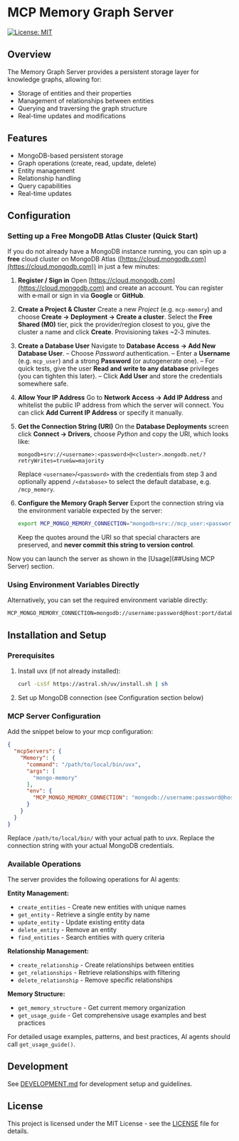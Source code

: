 # MCP Memory Graph Server

[//]: # ([![PyPI version]&#40;https://badge.fury.io/py/mongo-memory.svg&#41;]&#40;https://badge.fury.io/py/mongo-memory&#41;)
[//]: # ([![Python Version]&#40;https://img.shields.io/pypi/pyversions/mongo-memory.svg&#41;]&#40;https://pypi.org/project/mongo-memory/&#41;)
[![License: MIT](https://img.shields.io/badge/License-MIT-yellow.svg)](https://opensource.org/licenses/MIT)

## Overview

The Memory Graph Server provides a persistent storage layer for knowledge graphs, allowing for:

* Storage of entities and their properties
* Management of relationships between entities
* Querying and traversing the graph structure
* Real-time updates and modifications

## Features

* MongoDB-based persistent storage
* Graph operations (create, read, update, delete)
* Entity management
* Relationship handling
* Query capabilities
* Real-time updates

## Configuration

### Setting up a Free MongoDB Atlas Cluster (Quick Start)

If you do not already have a MongoDB instance running, you can spin up a **free** cloud cluster on MongoDB Atlas ([https://cloud.mongodb.com](https://cloud.mongodb.com)) in just a few minutes:

1. **Register / Sign in**
   Open [https://cloud.mongodb.com](https://cloud.mongodb.com) and create an account. You can register with e‑mail or sign in via **Google** or **GitHub**.
2. **Create a Project & Cluster**
   Create a new *Project* (e.g. `mcp-memory`) and choose **Create → Deployment → Create a cluster**.
   Select the **Free Shared (M0)** tier, pick the provider/region closest to you, give the cluster a name and click **Create**.
   Provisioning takes \~2‑3 minutes.
3. **Create a Database User**
   Navigate to **Database Access → Add New Database User**.
   – Choose *Password* authentication.
   – Enter a **Username** (e.g. `mcp_user`) and a strong **Password** (or autogenerate one).
   – For quick tests, give the user **Read and write to any database** privileges (you can tighten this later).
   – Click **Add User** and store the credentials somewhere safe.
4. **Allow Your IP Address**
   Go to **Network Access → Add IP Address** and whitelist the public IP address from which the server will connect.
   You can click **Add Current IP Address** or specify it manually.

5. **Get the Connection String (URI)**
   On the **Database Deployments** screen click **Connect → Drivers**, choose *Python* and copy the URI, which looks like:

   ```
   mongodb+srv://<username>:<password>@<cluster>.mongodb.net/?retryWrites=true&w=majority
   ```

   Replace `<username>`/`<password>` with the credentials from step 3 and optionally append `/<database>` to select the default database, e.g. `/mcp_memory`.
6. **Configure the Memory Graph Server**
   Export the connection string via the environment variable expected by the server:

   ```bash
   export MCP_MONGO_MEMORY_CONNECTION="mongodb+srv://mcp_user:<password>@cluster0.mongodb.net/mcp_memory?retryWrites=true&w=majority"
   ```

   Keep the quotes around the URI so that special characters are preserved, and **never commit this string to version control**.

Now you can launch the server as shown in the [Usage](##Using MCP Server) section.

### Using Environment Variables Directly

Alternatively, you can set the required environment variable directly:

```
MCP_MONGO_MEMORY_CONNECTION=mongodb://username:password@host:port/database
```

## Installation and Setup

### Prerequisites

1. Install uvx (if not already installed):
   ```bash
   curl -LsSf https://astral.sh/uv/install.sh | sh
   ```

2. Set up MongoDB connection (see Configuration section below)

### MCP Server Configuration

Add the snippet below to your mcp configuration:

```json
{
  "mcpServers": {
    "Memory": {
      "command": "/path/to/local/bin/uvx",
      "args": [
        "mongo-memory"
      ],
      "env": {
        "MCP_MONGO_MEMORY_CONNECTION": "mongodb://username:password@host:port/database"
      }
    }
  }
}
```

Replace `/path/to/local/bin/` with your actual path to uvx.
Replace the connection string with your actual MongoDB credentials.

### Available Operations

The server provides the following operations for AI agents:

**Entity Management:**
* `create_entities` - Create new entities with unique names
* `get_entity` - Retrieve a single entity by name
* `update_entity` - Update existing entity data
* `delete_entity` - Remove an entity
* `find_entities` - Search entities with query criteria

**Relationship Management:**
* `create_relationship` - Create relationships between entities
* `get_relationships` - Retrieve relationships with filtering
* `delete_relationship` - Remove specific relationships

**Memory Structure:**
* `get_memory_structure` - Get current memory organization
* `get_usage_guide` - Get comprehensive usage examples and best practices

For detailed usage examples, patterns, and best practices, AI agents should call `get_usage_guide()`.

## Development

See [DEVELOPMENT.md](DEVELOPMENT.md) for development setup and guidelines.

## License

This project is licensed under the MIT License - see the [LICENSE](LICENSE) file for details.
